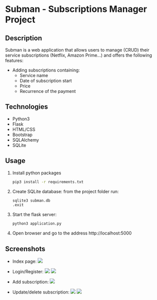 # Subman - Subscriptions Manager Project

## Description
Subman is a web application that allows users to manage (CRUD) their service subscriptions (Netflix, Amazon Prime...) and offers the following features:
- Adding subscriptions containing:
    - Service name
    - Date of subscription start
    - Price
    - Recurrence of the payment 

## Technologies
- Python3
- Flask
- HTML/CSS
- Bootstrap
- SQLAlchemy
- SQLite

## Usage
1. Install python packages
    ```bash
    pip3 install -r requirements.txt
    ```
2. Create SQLite database: from the project folder run:
    ```bash
    sqlite3 subman.db
    .exit
    ```
3. Start the flask server:
    ```bash
    python3 application.py
    ```
4. Open browser and go to the address http://localhost:5000

## Screenshots
- Index page:
![](https://i.imgur.com/Mjnzub0.png)

- Login/Register:
![](https://i.imgur.com/BgsJQFn.png)
![](https://i.imgur.com/DaqBciL.png)

- Add subscription:
![](https://i.imgur.com/sXPdeWQ.png)

- Update/delete subscription:
![](https://i.imgur.com/4P66v66.png)
![](https://i.imgur.com/PmSKpSU.png)

